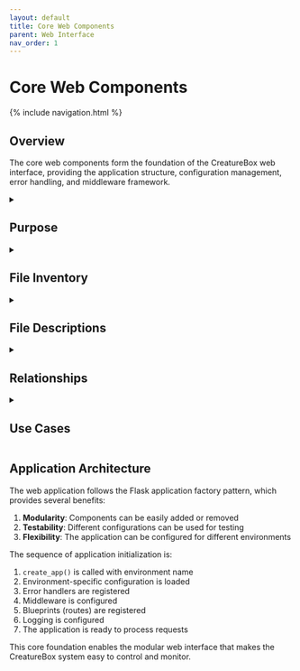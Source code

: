 ```yaml
---
layout: default
title: Core Web Components
parent: Web Interface
nav_order: 1
---
```


# Core Web Components

{% include navigation.html %}

## Overview

The core web components form the foundation of the CreatureBox web interface, providing the application structure, configuration management, error handling, and middleware framework.

<details id="purpose">
<summary><h2>Purpose</h2></summary>
<div markdown="1">

The core web files serve as the entry point and foundation for the Flask-based web application of the CreatureBox system. These components are responsible for:

- Creating and configuring the Flask application instance
- Managing application configuration across environments
- Registering routes and extensions
- Setting up error handling and middleware
- Initializing the logging system
- Providing the entry point for the development server

These files establish the framework upon which all other web interface components are built, ensuring a consistent, modular, and maintainable web application.

</div>
</details>

<details id="file-inventory">
<summary><h2>File Inventory</h2></summary>
<div markdown="1">

| Filename | Type | Size | Description |
|----------|------|------|-------------|
| app.py | Python | 1.6 KB | Application entry point and factory |
| config.py | Python | 0.9 KB | Configuration management |
| error_handlers.py | Python | 1.2 KB | Centralized error handling |
| middleware.py | Python | 0.8 KB | Request processing middleware |

</div>
</details>

<details id="file-descriptions">
<summary><h2>File Descriptions</h2></summary>
<div markdown="1">

### app.py
- **Primary Purpose**: Serves as the entry point for the Flask web application
- **Key Functions**:
  * `create_app(env_name='development')`: Application factory that initializes Flask
  * `register_blueprints(app)`: Registers route blueprints with the application
  * `configure_logging(app)`: Sets up application logging
  * `main()`: Entry point when run directly, configures and starts the development server
- **Dependencies**:
  * Flask
  * Blueprints from routes directory
  * Middleware components
  * Error handlers
- **Technical Notes**: Implements the application factory pattern for flexible configuration and testing

### config.py
- **Primary Purpose**: Manages application configuration across environments 
- **Key Functions**:
  * `get_config()`: Retrieves configuration dictionary based on environment
  * `load_environment_variables()`: Loads variables from .env file or environment
  * `configure_app(app, env_name)`: Applies configuration to Flask app
- **Dependencies**:
  * os module
  * dotenv (optional)
- **Technical Notes**: Supports development, testing, and production environments with different settings

### error_handlers.py
- **Primary Purpose**: Centralizes HTTP error handling for the application
- **Key Functions**:
  * `register_error_handlers(app)`: Registers all error handlers with Flask app
  * `handle_400_error(e)`: Handles bad request errors
  * `handle_404_error(e)`: Handles page not found errors
  * `handle_500_error(e)`: Handles server errors
  * `log_error(e)`: Logs error details to application logger
- **Dependencies**:
  * Flask
  * logging module
- **Technical Notes**: Provides consistent error responses in both API and HTML formats based on request type

### middleware.py
- **Primary Purpose**: Implements request/response processing middleware
- **Key Functions**:
  * `configure_middleware(app)`: Sets up all middleware for the application
  * `log_request()`: Before-request handler for logging
  * `add_security_headers(response)`: After-request handler for security headers
- **Dependencies**:
  * Flask
  * Middleware modules from middleware/ directory
- **Technical Notes**: Uses Flask's before_request and after_request hooks for cross-cutting concerns

</div>
</details>

<details id="relationships">
<summary><h2>Relationships</h2></summary>
<div markdown="1">

- **Related To**:
  * [API Routes](./routes.md): API endpoints that use core app
  * [Services](./services.md): Background services used by app
  * [Utilities](./utils.md): Utility functions called by app
  * [Middleware](./middleware.md): Additional middleware components
  * [Static Resources](./static.md): Frontend assets served by app
  * [Tests](./tests.md): Test suite for web application
- **Depends On**:
  * Flask and related libraries
  * [Configuration Module](../core-components/configuration.md): System configuration files
  * [Power Management Module](../core-components/power-management.md): For system power control features
  * [Software Module](../core-components/software-module.md): For camera and system control
- **Used By**:
  * Web browser clients
  * [Deployment](../deployment.md): WSGI server and web server configuration

</div>
</details>

<details id="use-cases">
<summary><h2>Use Cases</h2></summary>
<div markdown="1">

1. **Web Application Initialization**:
   - **Description**: Creating and configuring a Flask application with all necessary components.
   - **Example**: 
     ```python
     from src.web.app import create_app
     app = create_app('production')
     # Web application is now ready to serve requests
     ```

2. **Environment-specific Configuration**:
   - **Description**: Loading different settings based on the environment.
   - **Example**: 
     ```python
     app = create_app('development')  # Uses development settings with debug enabled
     # vs
     app = create_app('production')   # Uses production settings with optimized performance
     ```

3. **Consistent Error Handling**:
   - **Description**: Centralized error handling for all routes.
   - **Example**: When a route raises a 404 error, the handle_404_error function returns a JSON response for API requests or renders an error template for browser requests.

4. **Request Processing Pipeline**:
   - **Description**: Setting up a request processing pipeline that logs requests and adds security headers.
   - **Example**: Each incoming request is logged and each outgoing response gets security headers like Content-Security-Policy.

</div>
</details>

## Application Architecture

The web application follows the Flask application factory pattern, which provides several benefits:

1. **Modularity**: Components can be easily added or removed
2. **Testability**: Different configurations can be used for testing
3. **Flexibility**: The application can be configured for different environments

The sequence of application initialization is:

1. `create_app()` is called with environment name
2. Environment-specific configuration is loaded
3. Error handlers are registered
4. Middleware is configured
5. Blueprints (routes) are registered
6. Logging is configured
7. The application is ready to process requests

This core foundation enables the modular web interface that makes the CreatureBox system easy to control and monitor.
